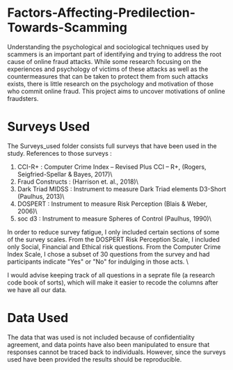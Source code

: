 # Factors-Affecting-Predilection-Towards-Scamming
Understanding the psychological and sociological techniques used by scammers is an important part of identifying and trying to address the root cause of online fraud attacks. While some research focusing on the experiences and psychology of victims of these attacks as well as the countermeasures that can be taken to protect them from such attacks exists, there is little research on the psychology and motivation of those who commit online fraud. This project aims to uncover motivations of online fraudsters. 

# Surveys Used 
The Surveys_used folder consists full surveys that have been used in the study. References to those surveys :

1. CCI-R+ : Computer Crime Index – Revised Plus CCI – R+, (Rogers, Seigfried-Spellar & Bayes, 2017)\
2. Fraud Constructs : (Harrison et. al., 2018)\
3. Dark Triad MIDSS : Instrument to measure Dark Triad elements D3-Short (Paulhus, 2013)\
4. DOSPERT : Instrument to measure Risk Perception (Blais & Weber, 2006)\
5. soc d3 :  Instrument to measure Spheres of Control (Paulhus, 1990)\

In order to reduce survey fatigue, I only included certain sections of some of the survey scales. From the DOSPERT Risk Perception Scale, I included only Social, Financial and Ethical risk questions. From the Computer Crime Index Scale, I chose a subset of 30 questions from the survey and had participants indicate "Yes" or "No" for indulging in those acts. \

I would advise keeping track of all questions in a seprate file (a research code book of sorts), which will make it easier to recode the columns after we have all our data.

# Data Used 
The data that was used is not included because of confidentiality agreement, and data points have also been manipulated to ensure that responses cannot be traced back to individuals. However, since the surveys used have been provided the results should be reproducible.
